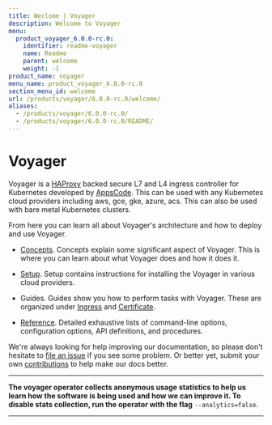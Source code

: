 ```yaml
---
title: Weclome | Voyager
description: Welcome to Voyager
menu:
  product_voyager_6.0.0-rc.0:
    identifier: readme-voyager
    name: Readme
    parent: welcome
    weight: -1
product_name: voyager
menu_name: product_voyager_6.0.0-rc.0
section_menu_id: welcome
url: /products/voyager/6.0.0-rc.0/welcome/
aliases:
  - /products/voyager/6.0.0-rc.0/
  - /products/voyager/6.0.0-rc.0/README/
---
```


# Voyager

Voyager is a [HAProxy](http://www.haproxy.org/) backed secure L7 and L4 ingress controller for Kubernetes developed by [AppsCode](https://appscode.com). This can be used with any Kubernetes cloud providers including aws, gce, gke, azure, acs. This can also be used with bare metal Kubernetes clusters.

From here you can learn all about Voyager's architecture and how to deploy and use Voyager.

- [Concepts](/products/voyager/6.0.0-rc.0/concepts/). Concepts explain some significant aspect of Voyager. This
is where you can learn about what Voyager does and how it does it.

- [Setup](/products/voyager/6.0.0-rc.0/setup/). Setup contains instructions for installing
  the Voyager in various cloud providers.

- Guides. Guides show you how to perform tasks with Voyager. These are organized under [Ingress](/products/voyager/6.0.0-rc.0/guides/ingress) and [Certificate](/products/voyager/6.0.0-rc.0/guides/certificate).

- [Reference](/products/voyager/6.0.0-rc.0/reference/). Detailed exhaustive lists of
command-line options, configuration options, API definitions, and procedures.

We're always looking for help improving our documentation, so please don't hesitate to
[file an issue](https://github.com/appscode/voyager/issues/new) if you see some problem.
Or better yet, submit your own [contributions](/products/voyager/6.0.0-rc.0/CONTRIBUTING) to help
make our docs better.

---

**The voyager operator collects anonymous usage statistics to help us learn how the software is being used and how we can improve it.
To disable stats collection, run the operator with the flag** `--analytics=false`.

---
